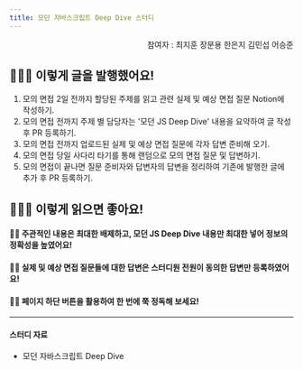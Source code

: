 ```yaml
---
title: 모던 자바스크립트 Deep Dive 스터디
---
```


<div align="right">
  참여자 : 
  <a src="https://github.com/JitHoon" alt="최지훈"> 최지훈 </a>
  <a src="https://github.com/moonyah" alt="장문용"> 장문용 </a>
  <a src="https://github.com/lilviolie" alt="한은지"> 한은지</a>
  <a src="https://github.com/LikeFireAndSky" alt="김민섭"> 김민섭</a>
  <a src="https://github.com/seungjun222" alt="어승준"> 어승준</a>
</div>

## 🧑🏻‍💻 이렇게 글을 발행했어요!

1. 모의 면접 2일 전까지 할당된 주제를 읽고 관련 실제 및 예상 면접 질문 Notion에 작성하기.
2. 모의 면접 전까지 주제 별 담당자는 '모던 JS Deep Dive' 내용을 요약하여 글 작성 후 PR 등록하기.
3. 모의 면접 전까지 업로드된 실제 및 예상 면접 질문에 각자 답변 준비해 오기.
4. 모의 면접 당일 사다리 타기를 통해 랜덤으로 모의 면접 질문 및 답변하기.
5. 모의 면접이 끝나면 질문 준비자와 답변자의 답변을 정리하여 기존에 발행한 글에 추가 후 PR 등록하기.

## 🧑🏻‍💻 이렇게 읽으면 좋아요!

#### 👊🏻 주관적인 내용은 최대한 배제하고, 모던 JS Deep Dive 내용만 최대한 넣어 정보의 정확성을 높였어요!

#### 👊🏻 실제 및 예상 면접 질문들에 대한 답변은 스터디원 전원이 동의한 답변만 등록하였어요!

#### 👊🏻 페이지 하단 버튼을 활용하여 한 번에 쭉 정독해 보세요!

---
#### 스터디 자료
- 모던 자바스크립트 Deep Dive
